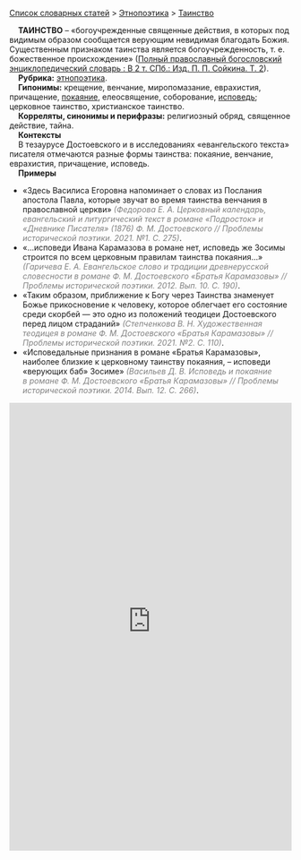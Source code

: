 <style>
st { color: Gray;
  font-style: italic;}
</style>

[Список словарных статей](https://thesaurus-dostoevsky.github.io/Thesaurus/) > [Этнопоэтика](ethnopoe.md) > [Таинство](таинство.md) 

&nbsp;&nbsp;&nbsp;&nbsp;**ТАИНСТВО** – «богоучрежденные священные действия, в которых под видимым образом сообщается верующим невидимая благодать Божия. Существенным признаком таинства является богоучрежденность, т. е. божественное происхождение» ([Полный православный богословский энциклопедический словарь : В 2 т. СПб.: Изд. П. П. Сойкина. Т. 2](https://azbyka.ru/)).  
&nbsp;&nbsp;&nbsp;&nbsp;**Рубрика:** [этнопоэтика](ethnopoe.md).  
&nbsp;&nbsp;&nbsp;&nbsp;**Гипонимы:** крещение, венчание, миропомазание, еврахистия, причащение, [покаяние](покаяние.md), елеосвящение, соборование, [исповедь](исповедь.md); церковное таинство, христианское таинство.  
&nbsp;&nbsp;&nbsp;&nbsp;**Корреляты, синонимы и перифразы:** религиозный обряд, священное действие, тайна.  
&nbsp;&nbsp;&nbsp;&nbsp;**Контексты**  
&nbsp;&nbsp;&nbsp;&nbsp;В тезаурусе Достоевского и в исследованиях «евангельского текста» писателя отмечаются разные формы таинства: покаяние, венчание, еврахистия, причащение, исповедь.  <br>
&nbsp;&nbsp;&nbsp;&nbsp;**Примеры**  
* «Здесь Василиса Егоровна напоминает о словах из Послания апостола Павла, которые звучат во время таинства венчания в православной церкви» <st>(Федорова Е. А. Церковный календарь, евангельский и литургический текст в романе «Подросток» и «Дневнике Писателя» (1876) Ф. М. Достоевского // Проблемы исторической поэтики. 2021. №1. С. 275)</st>.
* «…исповеди Ивана Карамазова в романе нет, исповедь же Зосимы строится по всем церковным правилам таинства покаяния…» <st>(Гаричева Е. А. Евангельское слово и традиции древнерусской словесности в романе Ф. М. Достоевского «Братья Карамазовы» // Проблемы исторической поэтики. 2012. Вып. 10. С. 190)</st>.
* «Таким образом, приближение к Богу через Таинства знаменует Божье прикосновение к человеку, которое облегчает его состояние среди скорбей — это одно из положений теодицеи Достоевского перед лицом страданий» <st>(Степченкова В. Н. Художественная теодицея в романе Ф. М. Достоевского «Братья Карамазовы» // Проблемы исторической поэтики. 2021. №2. С. 110)</st>.
* «Исповедальные признания в романе «Братья Карамазовы», наиболее близкие к церковному таинству покаяния, – исповеди «верующих баб» Зосиме» <st>(Васильев Д. В. Исповедь и покаяние в романе Ф. М. Достоевского «Братья Карамазовы» // Проблемы исторической поэтики. 2014. Вып. 12. С. 266)</st>. 

<iframe src="https://thesaurus-dostoevsky.github.io/nk/таинство.html" style="border:0px;width:100%;height:800px" allowfullscreen="true" webkitallowfullscreen="true" mozallowfullscreen="true">
